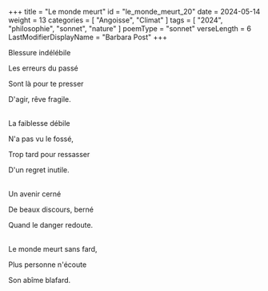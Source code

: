 +++
title = "Le monde meurt"
id = "le_monde_meurt_20"
date = 2024-05-14
weight = 13
categories = [ "Angoisse", "Climat" ]
tags = [ "2024", "philosophie", "sonnet", "nature" ]
poemType = "sonnet"
verseLength = 6
LastModifierDisplayName = "Barbara Post"
+++

Blessure indélébile

Les erreurs du passé

Sont là pour te presser

D'agir, rêve fragile.

 \
La faiblesse débile

N'a pas vu le fossé,

Trop tard pour ressasser

D'un regret inutile.

 \
Un avenir cerné

De beaux discours, berné

Quand le danger redoute.

 \
Le monde meurt sans fard,

Plus personne n'écoute

Son abîme blafard.
